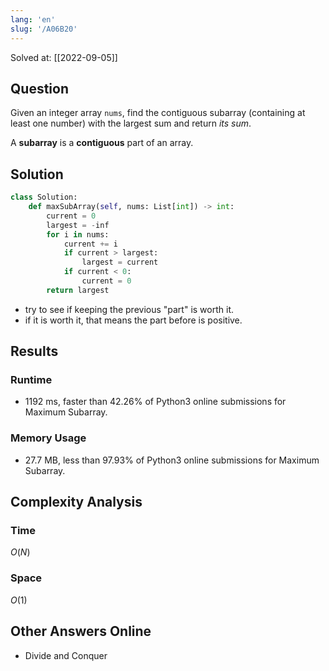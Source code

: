 ```yaml
---
lang: 'en'
slug: '/A06B20'
---
```


Solved at: [[2022-09-05]]

## Question

Given an integer array `nums`, find the contiguous subarray (containing at least one number) with the largest sum and return _its sum_.

A **subarray** is a **contiguous** part of an array.

## Solution

```python
class Solution:
    def maxSubArray(self, nums: List[int]) -> int:
        current = 0
        largest = -inf
        for i in nums:
            current += i
            if current > largest:
                largest = current
            if current < 0:
                current = 0
        return largest
```

- try to see if keeping the previous "part" is worth it.
- if it is worth it, that means the part before is positive.

## Results

### Runtime

- 1192 ms, faster than 42.26% of Python3 online submissions for Maximum Subarray.

### Memory Usage

- 27.7 MB, less than 97.93% of Python3 online submissions for Maximum Subarray.

## Complexity Analysis

### Time

$O(N)$

### Space

$O(1)$

## Other Answers Online

- Divide and Conquer
